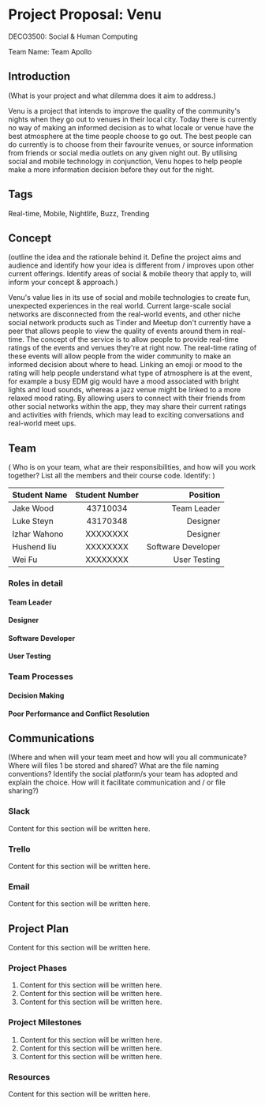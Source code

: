 # Project Proposal: Venu

DECO3500: Social & Human Computing

Team Name: Team Apollo

## Introduction

(What is your project and what dilemma does it aim to address.)

Venu is a project that intends to improve the quality of the community's nights when they go out to venues in their local city. Today there is currently no way of making an informed decision as to what locale or venue have the best atmosphere at the time people choose to go out. The best people can do currently is to choose from their favourite venues, or source information from friends or social media outlets on any given night out. By utilising social and mobile technology in conjunction, Venu hopes to help people make a more information decision before they out for the night.

## Tags

Real-time, Mobile, Nightlife, Buzz, Trending

## Concept

(outline the idea and the rationale behind it. Define the project aims and audience and identify how your idea is different from / improves upon other current offerings. Identify areas of social & mobile theory that apply to, will inform your concept & approach.)

Venu's value lies in its use of social and mobile technologies to create fun, unexpected experiences in the real world. Current large-scale social networks are disconnected from the real-world events, and other niche social network products such as Tinder and Meetup don't currently have a peer that allows people to view the quality of events around them in real-time. The concept of the service is to allow people to provide real-time ratings of the events and venues they're at right now. The real-time rating of these events will allow people from the wider community to make an informed decision about where to head. Linking an emoji or mood to the rating will help people understand what type of atmosphere is at the event, for example a busy EDM gig would have a mood associated with bright lights and loud sounds, whereas a jazz venue might be linked to a more relaxed mood rating. By allowing users to connect with their friends from other social networks within the app, they may share their current ratings and activities with friends, which may lead to exciting conversations and real-world meet ups.

## Team

( Who is on your team, what are their responsibilities, and how will you work together? List all the members and their course code. Identify: )

Student Name | Student Number |           Position
------------ | :------------: | -----------------:
Jake Wood    |    43710034    |        Team Leader
Luke Steyn   |    43170348    |           Designer
Izhar Wahono |    XXXXXXXX    |           Designer
Hushend Iiu  |    XXXXXXXX    | Software Developer
Wei Fu       |    XXXXXXXX    |       User Testing

### Roles in detail

#### Team Leader

#### Designer

#### Software Developer

#### User Testing

### Team Processes

#### Decision Making

#### Poor Performance and Conflict Resolution

## Communications

(Where and when will your team meet and how will you all communicate? Where will files 1 be stored and shared? What are the file naming conventions? Identify the social platform/s your team has adopted and explain the choice. How will it facilitate communication and / or file sharing?)

### Slack

Content for this section will be written here.

### Trello

Content for this section will be written here.

### Email

Content for this section will be written here.

## Project Plan

Content for this section will be written here.

### Project Phases

1. Content for this section will be written here.
2. Content for this section will be written here.
3. Content for this section will be written here.

### Project Milestones

1. Content for this section will be written here.
2. Content for this section will be written here.
3. Content for this section will be written here.

### Resources

Content for this section will be written here.
